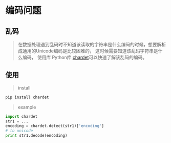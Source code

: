 # 编码问题

## 乱码
> 在数据处理遇到乱码时不知道该读取的字符串是什么编码的时候，想要解析成通用的Unicode编码是比较困难的， 这时候需要知道该乱码字符串是什么编码， 使用库 Python库 [chardet](https://github.com/chardet/chardet)可以快速了解该乱码的编码。

## 使用
> install
```bash
pip install chardet
```
> example
```python
import chardet
str1 = ...
encoding = chardet.detect(str1)['encoding']
# to unicode
print str1.decode(encoding)
```